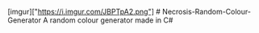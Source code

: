 [imgur]["https://i.imgur.com/JBPTpA2.png"] # Necrosis-Random-Colour-Generator
A random colour generator made in C#
